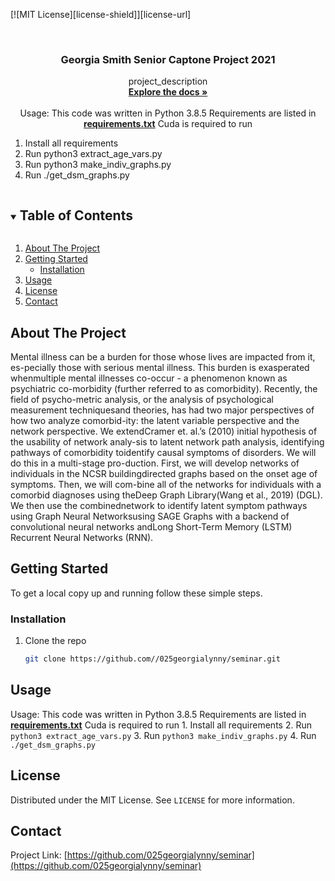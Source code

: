 [![MIT License][license-shield]][license-url]



<!-- PROJECT LOGO -->
<br />
<p align="center">
  <a href="https://github.com//025georgialynny/seminar">
  </a>

  <h3 align="center">Georgia Smith Senior Captone Project 2021</h3>

  <p align="center">
    project_description
    <br />
    <a href="https://github.com//025georgialynny/seminar"><strong>Explore the docs »</strong></a>
    <br />
    <br />
     Usage: This code was written in Python 3.8.5
     Requirements are listed in <a href="/requirements.txt"><strong>requirements.txt</strong></a>
     Cuda is required to run
     <ol>
        <li>Install all requirements</li>
        <li>Run python3 extract_age_vars.py</li>
        <li>Run python3 make_indiv_graphs.py</li>
        <li>Run ./get_dsm_graphs.py</li>
     </ol>

  </p>
</p>



<!-- TABLE OF CONTENTS -->
<details open="open">
  <summary><h2 style="display: inline-block">Table of Contents</h2></summary>
  <ol>
    <li>
      <a href="#about-the-project">About The Project</a>
    </li>
    <li>
      <a href="#getting-started">Getting Started</a>
      <ul>
        <li><a href="#installation">Installation</a></li>
      </ul>
    </li>
    <li><a href="#usage">Usage</a></li>
    <li><a href="#license">License</a></li>
    <li><a href="#contact">Contact</a></li>
  </ol>
</details>



<!-- ABOUT THE PROJECT -->
## About The Project
Mental illness can be a burden for those whose lives are impacted from it, es-pecially those with serious mental illness. This burden is exasperated whenmultiple mental illnesses co-occur - a phenomenon known as psychiatric co-morbidity (further referred to as comorbidity). Recently, the field of psycho-metric analysis,  or the analysis of psychological measurement techniquesand theories, has had two major perspectives of how two analyze comorbid-ity:  the latent variable perspective and the network perspective.  We extendCramer et.  al.’s (2010) initial hypothesis of the usability of network analy-sis to latent network path analysis, identifying pathways of comorbidity toidentify causal symptoms of disorders. We will do this in a multi-stage pro-duction. First, we will develop networks of individuals in the NCSR buildingdirected graphs based on the onset age of symptoms.  Then, we will com-bine all of the networks for individuals with a comorbid diagnoses using theDeep Graph Library(Wang et al., 2019) (DGL). We then use the combinednetwork to identify latent symptom pathways using Graph Neural Networksusing SAGE Graphs with a backend of convolutional neural networks andLong Short-Term Memory (LSTM) Recurrent Neural Networks (RNN).

<!-- GETTING STARTED -->
## Getting Started

To get a local copy up and running follow these simple steps.



### Installation

1. Clone the repo
   ```sh
   git clone https://github.com//025georgialynny/seminar.git
   ```




<!-- USAGE EXAMPLES -->
## Usage
Usage: This code was written in Python 3.8.5
Requirements are listed in <a href="/requirements.txt"><strong>requirements.txt</strong></a>
Cuda is required to run
     1. Install all requirements
     2. Run ```python3 extract_age_vars.py```
     3. Run ```python3 make_indiv_graphs.py```
     4. Run ```./get_dsm_graphs.py```






<!-- LICENSE -->
## License

Distributed under the MIT License. See `LICENSE` for more information.



<!-- CONTACT -->
## Contact


Project Link: [https://github.com/025georgialynny/seminar](https://github.com/025georgialynny/seminar)
